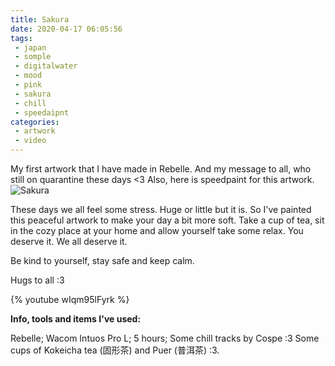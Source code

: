 ```yaml
---
title: Sakura
date: 2020-04-17 06:05:56
tags:
 - japan
 - somple
 - digitalwater
 - mood
 - pink
 - sakura
 - chill
 - speedaipnt
categories: 
 - artwork
 - video
---
```

My first artwork that I have made in Rebelle. And my message to all, who still on quarantine these days <3
Also, here is speedpaint for this artwork.
![Sakura](https://i.imgur.com/EZAzjjv.png)

<!-- more -->
These days we all feel some stress. Huge or little but it is. So I've painted this peaceful artwork to make your day a bit more soft. Take a cup of tea, sit in the cozy place at your home and allow yourself take some relax. You deserve it. We all deserve it.

Be kind to yourself, stay safe and keep calm.

Hugs to all :3

{% youtube wIqm95lFyrk %}

**Info, tools and items I've used:**

Rebelle;
Wacom Intuos Pro L;
5 hours;
Some chill tracks by Cospe  :3
Some cups of Kokeicha tea (固形茶) and Puer (普洱茶) :3.

